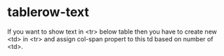 # tablerow-text
If you want to show text in &lt;tr> below table then you have to create new &lt;td> in &lt;tr> and assign col-span propert to this td based on number of &lt;td>.
